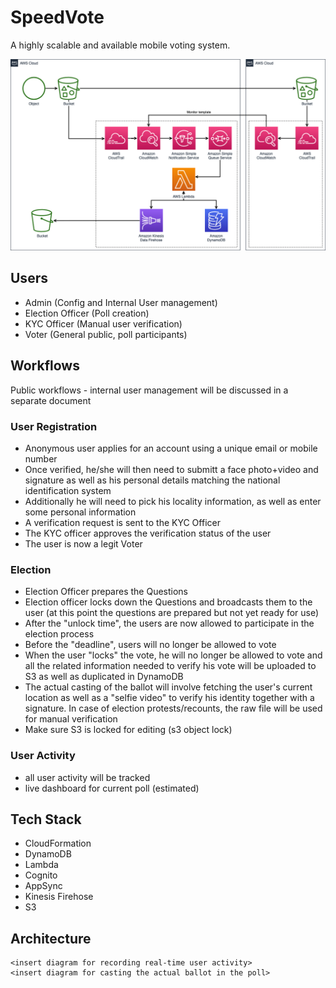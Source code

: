 # SpeedVote
A highly scalable and available mobile voting system.

![Architecture Diagram](docs/SpeedVoteArchitecture.png)


## Users
- Admin (Config and Internal User management)
- Election Officer (Poll creation)
- KYC Officer (Manual user verification)
- Voter (General public, poll participants)

## Workflows
Public workflows - internal user management will be discussed in a separate document

### User Registration
- Anonymous user applies for an account using a unique email or mobile number
- Once verified, he/she will then need to submitt a face photo+video and signature as well as his personal details matching the national identification system
- Additionally he will need to pick his locality information, as well as enter some personal information
- A verification request is sent to the KYC Officer
- The KYC officer approves the verification status of the user
- The user is now a legit Voter

### Election
- Election Officer prepares the Questions
- Election officer locks down the Questions and broadcasts them to the user (at this point the questions are prepared but not yet ready for use)
- After the "unlock time", the users are now allowed to participate in the election process
- Before the "deadline", users will no longer be allowed to vote
- When the user "locks" the vote, he will no longer be allowed to vote and all the related information needed to verify his vote will be uploaded to S3 as well as duplicated in DynamoDB
- The actual casting of the ballot will involve fetching the user's current location as well as a "selfie video" to verify his identity together with a signature. In case of election protests/recounts, the raw file will be used for manual verification
- Make sure S3 is locked for editing (s3 object lock)

### User Activity
- all user activity will be tracked
- live dashboard for current poll (estimated)

## Tech Stack
- CloudFormation
- DynamoDB
- Lambda
- Cognito
- AppSync
- Kinesis Firehose
- S3

## Architecture
```
<insert diagram for recording real-time user activity>
<insert diagram for casting the actual ballot in the poll>
```
